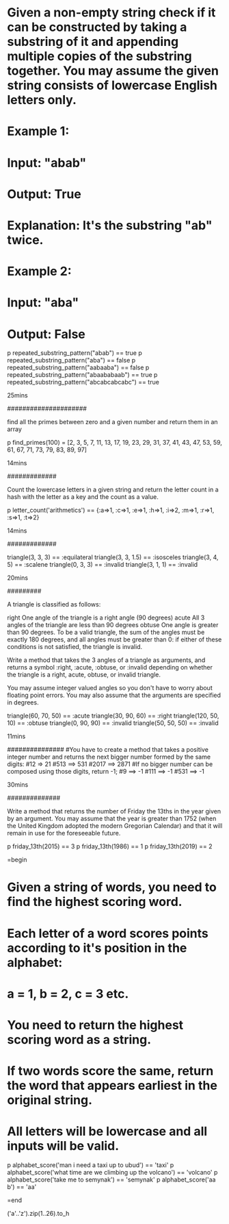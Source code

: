 # Given a non-empty string check if it can be constructed by taking a substring of it and appending multiple copies of the substring together. You may assume the given string consists of lowercase English letters only.
# Example 1:
# Input: "abab"
# Output: True
# Explanation: It's the substring "ab" twice.

# Example 2:
# Input: "aba"
# Output: False

p repeated_substring_pattern("abab") == true
p repeated_substring_pattern("aba") == false
p repeated_substring_pattern("aabaaba") == false
p repeated_substring_pattern("abaababaab") == true
p repeated_substring_pattern("abcabcabcabc") == true

25mins

#####################

find all the primes between zero and a given number and return them in an array

p find_primes(100) = [2, 3, 5, 7, 11, 13, 17, 19, 23, 29, 31, 37, 41, 43, 47, 53, 59, 61, 67, 71, 73, 79, 83, 89, 97]

14mins

#############

Count the lowercase letters in a given string and return the letter count in a hash with the letter as a key and the count as a value.

p letter_count('arithmetics') ==  {:a=>1, :c=>1, :e=>1, :h=>1, :i=>2, :m=>1, :r=>1, :s=>1, :t=>2}

14mins

#############
<!--
A triangle is classified as follows:

equilateral All 3 sides are of equal length
isosceles 2 sides are of equal length, while the 3rd is different
scalene All 3 sides are of different length
To be a valid triangle, the sum of the lengths of the two shortest sides must be greater than the length of the longest side, and all sides must have lengths greater than 0: if either of these conditions is not satisfied, the triangle is invalid.

Write a method that takes the lengths of the 3 sides of a triangle as arguments, and returns a symbol :equilateral, :isosceles, :scalene, or :invalid depending on whether the triangle is equilateral, isosceles, scalene, or invalid.
 -->
triangle(3, 3, 3) == :equilateral
triangle(3, 3, 1.5) == :isosceles
triangle(3, 4, 5) == :scalene
triangle(0, 3, 3) == :invalid
triangle(3, 1, 1) == :invalid

20mins

#########

A triangle is classified as follows:

right One angle of the triangle is a right angle (90 degrees)
acute All 3 angles of the triangle are less than 90 degrees
obtuse One angle is greater than 90 degrees.
To be a valid triangle, the sum of the angles must be exactly 180 degrees, and all angles must be greater than 0: if either of these conditions is not satisfied, the triangle is invalid.

Write a method that takes the 3 angles of a triangle as arguments, and returns a symbol :right, :acute, :obtuse, or :invalid depending on whether the triangle is a right, acute, obtuse, or invalid triangle.

You may assume integer valued angles so you don't have to worry about floating point errors. You may also assume that the arguments are specified in degrees.

triangle(60, 70, 50) == :acute
triangle(30, 90, 60) == :right
triangle(120, 50, 10) == :obtuse
triangle(0, 90, 90) == :invalid
triangle(50, 50, 50) == :invalid

11mins

###############
#You have to create a method that takes a positive integer number and returns the next bigger number formed by the same digits:
#12 => 21
#513 ==> 531
#2017 ==> 2871
#If no bigger number can be composed using those digits, return -1;
#9 ==> -1
#111 ==> -1
#531 ==> -1

30mins

##############

Write a method that returns the number of Friday the 13ths in the year given by an argument. You may assume that the year is greater than 1752 (when the United Kingdom adopted the modern Gregorian Calendar) and that it will remain in use for the foreseeable future.

p friday_13th(2015) == 3
p friday_13th(1986) == 1
p friday_13th(2019) == 2



=begin
# Given a string of words, you need to find the highest scoring word.

# Each letter of a word scores points according to it's position in the alphabet:
# a = 1, b = 2, c = 3 etc.

# You need to return the highest scoring word as a string.

# If two words score the same, return the word that appears earliest in the original string.

# All letters will be lowercase and all inputs will be valid.

p alphabet_score('man i need a taxi up to ubud') == 'taxi'
p alphabet_score('what time are we climbing up the volcano') == 'volcano'
p alphabet_score('take me to semynak') == 'semynak'
p alphabet_score('aa b') == 'aa'



=end

 ('a'..'z').zip(1..26).to_h